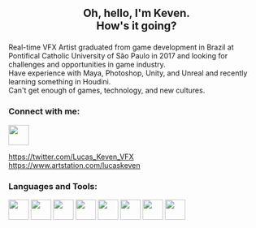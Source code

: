 <h2 align="center">
  <p>Oh, hello, I'm Keven.<br>How's it going?</p>
</h1>

<p>
  Real-time VFX Artist graduated from game development in Brazil at Pontifical Catholic University of São Paulo in 2017 and looking for challenges and opportunities in game industry. 
  <br>
  Have experience with Maya, Photoshop, Unity, and Unreal and recently learning something in Houdini. 
  <br>
  Can't get enough of games, technology, and new cultures.
</p>

### Connect with me:


<a href="https://twitter.com/Lucas_Keven_VFX" target="_blank"> <img src="https://img.icons8.com/material-sharp/256/twitter.png" width="40" height="40"> </a>

https://twitter.com/Lucas_Keven_VFX
https://www.artstation.com/lucaskeven



### Languages and Tools:
<img src="https://cdn-icons-png.flaticon.com/512/5969/5969346.png" width="40" height="40"/> <img src="https://i.imgur.com/lvoRPoC.png" width="40" height="40"/> <img src="https://cdn-icons-png.flaticon.com/512/5968/5968520.png" width="40" height="40"/> <img src="https://cdn-icons-png.flaticon.com/512/5968/5968472.png" width="40" height="40"/> <img src="https://cdn-icons-png.flaticon.com/512/5968/5968525.png" width="40" height="40"/> <img src="https://cdn-icons-png.flaticon.com/512/5968/5968428.png" width="40" height="40"/> <img src="https://cdn-icons-png.flaticon.com/512/5968/5968543.png" width="40" height="40"/> <img src="https://cdn-icons-png.flaticon.com/512/5968/5968537.png" width="40" height="40"> 





